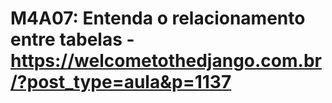 # M4A07: Entenda o relacionamento entre tabelas - https://welcometothedjango.com.br/?post_type=aula&p=1137